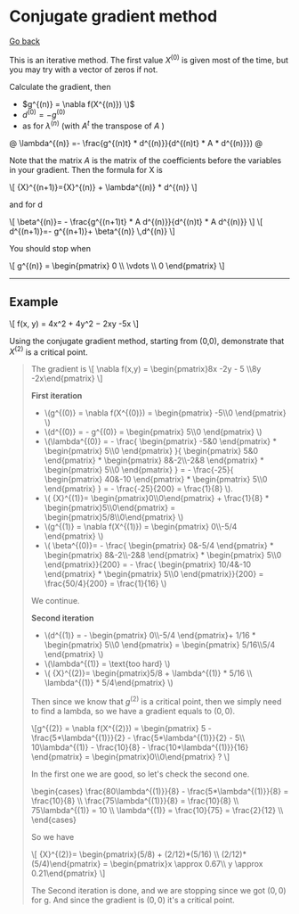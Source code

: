 # Conjugate gradient method

[Go back](..)

This is an iterative method. The first value $X^{(0)}$ is given most of the time, but you may try with a vector of zeros if not.

Calculate the gradient, then

* $g^{(n)} = \nabla f(X^{(n)}) \)$
* $d^{(0)} = - g^{(0)}$
* as for $\lambda^{(n)}$ (with $A^t$ the transpose of $A$ )

@
\lambda^{(n)} =- \frac{g^{(n)t} * d^{(n)}}{d^{(n)t} * A * d^{(n)}}\)
@

Note that the matrix $A$ is the matrix of the coefficients before the variables in your gradient. Then the formula for X is

<div>
\[
{X}^{(n+1)}={X}^{(n)} 
+ \lambda^{(n)} * d^{(n)}
\]
</div>

and for d

<div>
\[
\beta^{(n)}=
- \frac{g^{(n+1)t} * A d^{(n)}}{d^{(n)t} * A d^{(n)}}
\]
\[
d^{(n+1)}=- g^{(n+1)}+
\beta^{(n)} \,d^{(n)}
\]
</div>

You should stop when

<div>
\[
g^{(n)} = 
\begin{pmatrix}
0 \\ \vdots \\ 0
\end{pmatrix}
\]
</div>

<hr class="sr">

## Example

<p>
\[
f(x, y) = 4x^2 + 4y^2 − 2xy -5x
\]
</p>

Using the conjugate gradient method, starting from (0,0), demonstrate that $X^{(2)}$ is a critical point.

<blockquote class="spoiler">
<p>The gradient is
\[ \nabla f(x,y) = \begin{pmatrix}8x -2y - 5
\\8y -2x\end{pmatrix} \] </p>

<p><b>First iteration</b></p>
<ul>
<li class="mathjax_process">\(g^{(0)} =
\nabla f(X^{(0)}) = 
\begin{pmatrix}
-5\\0
\end{pmatrix}
\)
</li>
<li class="mathjax_process">\(d^{(0)} =
- g^{(0)} =
\begin{pmatrix}
5\\0
\end{pmatrix}
\)
</li>
<li class="mathjax_process">\(\lambda^{(0)} =
- 
\frac{
\begin{pmatrix}
-5&0
\end{pmatrix}
*
\begin{pmatrix}
5\\0
\end{pmatrix}
}{
\begin{pmatrix}
5&0
\end{pmatrix}
*
\begin{pmatrix}
8&-2\\-2&8
\end{pmatrix}
*
\begin{pmatrix}
5\\0
\end{pmatrix}
}
=
- \frac{-25}{
\begin{pmatrix}
40&-10
\end{pmatrix}
*
\begin{pmatrix}
5\\0
\end{pmatrix}
}
=
- \frac{-25}{200}
= \frac{1}{8}
\).
</li>
<li class="mathjax_process">
\(
{X}^{(1)}= \begin{pmatrix}0\\0\end{pmatrix}
+ \frac{1}{8} * \begin{pmatrix}5\\0\end{pmatrix}
= \begin{pmatrix}5/8\\0\end{pmatrix}
\)
</li>
<li class="mathjax_process">\(g^{(1)} =
\nabla f(X^{(1)}) = 
\begin{pmatrix}
0\\-5/4
\end{pmatrix}
\)
</li>
<li class="mathjax_process">
\(
\beta^{(0)}=
- \frac{
\begin{pmatrix}
0&-5/4
\end{pmatrix}
*
\begin{pmatrix}
8&-2\\-2&8
\end{pmatrix}
*
\begin{pmatrix}
5\\0
\end{pmatrix}}{200}
=
- \frac{
\begin{pmatrix}
10/4&-10
\end{pmatrix}
*
\begin{pmatrix}
5\\0
\end{pmatrix}}{200}
= \frac{50/4}{200}
= \frac{1}{16}
\)
</li>
</ul>

We continue.

<p><b>Second iteration</b></p>
<ul>
<li class="mathjax_process">\(d^{(1)} =
- \begin{pmatrix}
0\\-5/4
\end{pmatrix}+ 1/16  *  \begin{pmatrix}
5\\0
\end{pmatrix}
=
\begin{pmatrix}
5/16\\5/4
\end{pmatrix}
\)
</li>
<li class="mathjax_process">\(\lambda^{(1)}
= \text{too hard}
\)
</li>
<li class="mathjax_process">
\(
{X}^{(2)}= \begin{pmatrix}5/8 + \lambda^{(1)} * 5/16
\\ \lambda^{(1)} * 5/4\end{pmatrix}
\)
</li>
</ul>

Then since we know that $g^{(2)}$ is a critical point, then we simply need to find a lambda, so we have a gradient equals to $(0,0)$.

<div class="mathjax_process">\[g^{(2)} =
\nabla f(X^{(2)}) = 
\begin{pmatrix}
5 - \frac{5*\lambda^{(1)}}{2}
- \frac{5*\lambda^{(1)}}{2} - 5\\
10\lambda^{(1)} - \frac{10}{8}
- \frac{10*\lambda^{(1)}}{16}
\end{pmatrix} =
\begin{pmatrix}0\\0\end{pmatrix} ?
\]
</div>

In the first one we are good, so let's check the second one.

<div class="mathjax_process">
\begin{cases}
\frac{80\lambda^{(1)}}{8} - \frac{5*\lambda^{(1)}}{8}
= \frac{10}{8} \\
\frac{75\lambda^{(1)}}{8} = \frac{10}{8} \\
75\lambda^{(1)} = 10 \\
\lambda^{(1)} = \frac{10}{75} = \frac{2}{12} \\
\end{cases}

So we have

<div class="mathjax_process">\[
{X}^{(2)}= 
\begin{pmatrix}(5/8) + (2/12)*(5/16)
\\ (2/12)*(5/4)\end{pmatrix}
=
\begin{pmatrix}x \approx  0.67\\ y \approx 0.21\end{pmatrix}
\]
</div>

The Second iteration is done, and we are stopping since we got $(0,0)$ for g. And since the gradient is $(0,0)$ it's a critical point.
</div>
</blockquote>